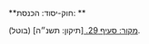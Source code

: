 **חוק-יסוד: הכנסת: **

[מקור: סעיף 29. ](https://he.wikisource.org/wiki/%D7%97%D7%95%D7%A7-%D7%99%D7%A1%D7%95%D7%93:_%D7%94%D7%9B%D7%A0%D7%A1%D7%AA#%D7%A1%D7%A2%D7%99%D7%A3_29)
[תיקון: תשנ״ה]
(בוטל).